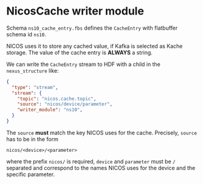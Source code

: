 # NicosCache writer module

Schema `ns10_cache_entry.fbs` defines the `CacheEntry` with flatbuffer
schema id `ns10`.

NICOS uses it to store any cached value, if Kafka is selected as Kache storage.
The value of the cache entry is **ALWAYS** a string.

We can write the `CacheEntry` stream to HDF with a child in the
`nexus_structure` like:

```json
{
  "type": "stream",
  "stream": {
    "topic": "nicos.cache.topic",
    "source": "nicos/device/parameter",
    "writer_module": "ns10",
  }
}
```

The `source` **must** match the key NICOS uses for the cache. Precisely, `source`
has to be in the form

```
nicos/<device>/<parameter>
```

where the prefix `nicos/` is required, `device` and `parameter` must be `/`
separated and correspond to the names NICOS uses for the device and the specific
parameter.

